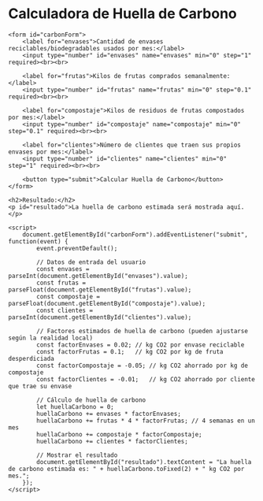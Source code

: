 <body>
    <h1>Calculadora de Huella de Carbono</h1>

    <form id="carbonForm">
        <label for="envases">Cantidad de envases reciclables/biodegradables usados por mes:</label>
        <input type="number" id="envases" name="envases" min="0" step="1" required><br><br>

        <label for="frutas">Kilos de frutas comprados semanalmente:</label>
        <input type="number" id="frutas" name="frutas" min="0" step="0.1" required><br><br>

        <label for="compostaje">Kilos de residuos de frutas compostados por mes:</label>
        <input type="number" id="compostaje" name="compostaje" min="0" step="0.1" required><br><br>

        <label for="clientes">Número de clientes que traen sus propios envases por mes:</label>
        <input type="number" id="clientes" name="clientes" min="0" step="1" required><br><br>

        <button type="submit">Calcular Huella de Carbono</button>
    </form>

    <h2>Resultado:</h2>
    <p id="resultado">La huella de carbono estimada será mostrada aquí.</p>

    <script>
        document.getElementById("carbonForm").addEventListener("submit", function(event) {
            event.preventDefault();

            // Datos de entrada del usuario
            const envases = parseInt(document.getElementById("envases").value);
            const frutas = parseFloat(document.getElementById("frutas").value);
            const compostaje = parseFloat(document.getElementById("compostaje").value);
            const clientes = parseInt(document.getElementById("clientes").value);

            // Factores estimados de huella de carbono (pueden ajustarse según la realidad local)
            const factorEnvases = 0.02; // kg CO2 por envase reciclable
            const factorFrutas = 0.1;   // kg CO2 por kg de fruta desperdiciada
            const factorCompostaje = -0.05; // kg CO2 ahorrado por kg de compostaje
            const factorClientes = -0.01;   // kg CO2 ahorrado por cliente que trae su envase

            // Cálculo de huella de carbono
            let huellaCarbono = 0;
            huellaCarbono += envases * factorEnvases;
            huellaCarbono += frutas * 4 * factorFrutas; // 4 semanas en un mes
            huellaCarbono += compostaje * factorCompostaje;
            huellaCarbono += clientes * factorClientes;

            // Mostrar el resultado
            document.getElementById("resultado").textContent = "La huella de carbono estimada es: " + huellaCarbono.toFixed(2) + " kg CO2 por mes.";
        });
    </script>
</body>
